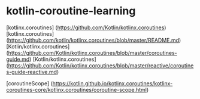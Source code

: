 #               kotlin-coroutine-learning
[kotlinx.coroutines] (https://github.com/Kotlin/kotlinx.coroutines)
[kotlinx.coroutines] (https://github.com/kotlin/kotlinx.coroutines/blob/master/README.md)
[Kotlin/kotlinx.coroutines] (https://github.com/Kotlin/kotlinx.coroutines/blob/master/coroutines-guide.md)
[Kotlin/kotlinx.coroutines] (https://github.com/Kotlin/kotlinx.coroutines/blob/master/reactive/coroutines-guide-reactive.md)





[coroutineScope] (https://kotlin.github.io/kotlinx.coroutines/kotlinx-coroutines-core/kotlinx.coroutines/coroutine-scope.html)









